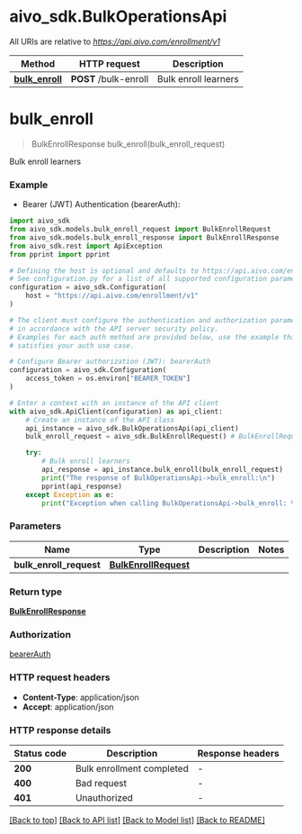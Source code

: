 # aivo_sdk.BulkOperationsApi

All URIs are relative to *<https://api.aivo.com/enrollment/v1>*

Method | HTTP request | Description
------------- | ------------- | -------------
[**bulk_enroll**](BulkOperationsApi.md#bulk_enroll) | **POST** /bulk-enroll | Bulk enroll learners

# **bulk_enroll**
>
> BulkEnrollResponse bulk_enroll(bulk_enroll_request)

Bulk enroll learners

### Example

* Bearer (JWT) Authentication (bearerAuth):

```python
import aivo_sdk
from aivo_sdk.models.bulk_enroll_request import BulkEnrollRequest
from aivo_sdk.models.bulk_enroll_response import BulkEnrollResponse
from aivo_sdk.rest import ApiException
from pprint import pprint

# Defining the host is optional and defaults to https://api.aivo.com/enrollment/v1
# See configuration.py for a list of all supported configuration parameters.
configuration = aivo_sdk.Configuration(
    host = "https://api.aivo.com/enrollment/v1"
)

# The client must configure the authentication and authorization parameters
# in accordance with the API server security policy.
# Examples for each auth method are provided below, use the example that
# satisfies your auth use case.

# Configure Bearer authorization (JWT): bearerAuth
configuration = aivo_sdk.Configuration(
    access_token = os.environ["BEARER_TOKEN"]
)

# Enter a context with an instance of the API client
with aivo_sdk.ApiClient(configuration) as api_client:
    # Create an instance of the API class
    api_instance = aivo_sdk.BulkOperationsApi(api_client)
    bulk_enroll_request = aivo_sdk.BulkEnrollRequest() # BulkEnrollRequest | 

    try:
        # Bulk enroll learners
        api_response = api_instance.bulk_enroll(bulk_enroll_request)
        print("The response of BulkOperationsApi->bulk_enroll:\n")
        pprint(api_response)
    except Exception as e:
        print("Exception when calling BulkOperationsApi->bulk_enroll: %s\n" % e)
```

### Parameters

Name | Type | Description  | Notes
------------- | ------------- | ------------- | -------------
 **bulk_enroll_request** | [**BulkEnrollRequest**](BulkEnrollRequest.md)|  |

### Return type

[**BulkEnrollResponse**](BulkEnrollResponse.md)

### Authorization

[bearerAuth](../README.md#bearerAuth)

### HTTP request headers

* **Content-Type**: application/json
* **Accept**: application/json

### HTTP response details

| Status code | Description | Response headers |
|-------------|-------------|------------------|
**200** | Bulk enrollment completed |  -  |
**400** | Bad request |  -  |
**401** | Unauthorized |  -  |

[[Back to top]](#) [[Back to API list]](../README.md#documentation-for-api-endpoints) [[Back to Model list]](../README.md#documentation-for-models) [[Back to README]](../README.md)
